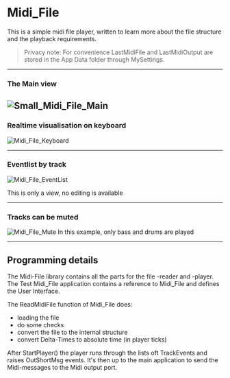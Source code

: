 # Midi_File


This is a simple midi file player, written to learn more about the file structure and the playback requirements.


> Privacy note: For convenience LastMidiFile and LastMidiOutput are stored in the App Data folder through MySettings.

---

### The Main view

![Small_Midi_File_Main](https://user-images.githubusercontent.com/88147904/137456960-2c716a6e-ad70-4cd5-8c4a-a1fc89d17dfb.png)
---
### Realtime visualisation on keyboard

![Midi_File_Keyboard](https://user-images.githubusercontent.com/88147904/137457844-6094b904-f9f8-44d1-b991-126acfe62260.PNG)

---

### Eventlist by track
![Midi_File_EventList](https://user-images.githubusercontent.com/88147904/137457014-7d88996d-5cf6-423b-89fe-aa15a2759e8e.PNG)

This is only a view, no editing is available

---

### Tracks can be muted
![Midi_File_Mute](https://user-images.githubusercontent.com/88147904/137457033-db12035c-6942-4fc9-b65a-dafc4bd8f2ac.PNG)
In this example, only bass and drums are played

---

## Programming details

The Midi-File library contains all the parts for the file -reader and -player.
The Test Midi_File application contains a reference to Midi_File and defines the User Interface.

The ReadMidiFile function of Midi_File does:
- loading the file
- do some checks
- convert the file to the internal structure
- convert Delta-Times to absolute time (in player ticks)

After StartPlayer() the player runs through the lists oft TrackEvents and raises OutShortMsg events.
It's then up to the main application to send the Midi-messages to the Midi output port.



